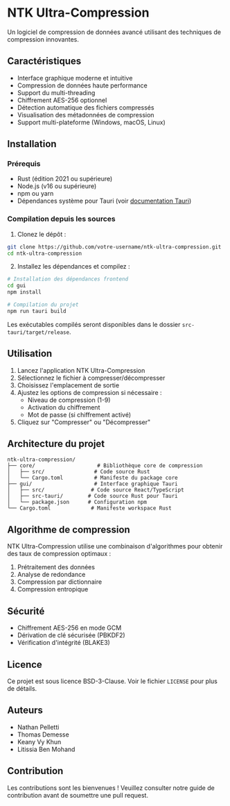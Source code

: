 # NTK Ultra-Compression

Un logiciel de compression de données avancé utilisant des techniques de compression innovantes.

## Caractéristiques

- Interface graphique moderne et intuitive
- Compression de données haute performance
- Support du multi-threading
- Chiffrement AES-256 optionnel
- Détection automatique des fichiers compressés
- Visualisation des métadonnées de compression
- Support multi-plateforme (Windows, macOS, Linux)

## Installation

### Prérequis

- Rust (édition 2021 ou supérieure)
- Node.js (v16 ou supérieure)
- npm ou yarn
- Dépendances système pour Tauri (voir [documentation Tauri](https://tauri.app/v1/guides/getting-started/prerequisites))

### Compilation depuis les sources

1. Clonez le dépôt :
```bash
git clone https://github.com/votre-username/ntk-ultra-compression.git
cd ntk-ultra-compression
```

2. Installez les dépendances et compilez :
```bash
# Installation des dépendances frontend
cd gui
npm install

# Compilation du projet
npm run tauri build
```

Les exécutables compilés seront disponibles dans le dossier `src-tauri/target/release`.

## Utilisation

1. Lancez l'application NTK Ultra-Compression
2. Sélectionnez le fichier à compresser/décompresser
3. Choisissez l'emplacement de sortie
4. Ajustez les options de compression si nécessaire :
   - Niveau de compression (1-9)
   - Activation du chiffrement
   - Mot de passe (si chiffrement activé)
5. Cliquez sur "Compresser" ou "Décompresser"

## Architecture du projet

```
ntk-ultra-compression/
├── core/                    # Bibliothèque core de compression
│   ├── src/                # Code source Rust
│   └── Cargo.toml          # Manifeste du package core
├── gui/                    # Interface graphique Tauri
│   ├── src/               # Code source React/TypeScript
│   ├── src-tauri/        # Code source Rust pour Tauri
│   └── package.json      # Configuration npm
└── Cargo.toml             # Manifeste workspace Rust
```

## Algorithme de compression

NTK Ultra-Compression utilise une combinaison d'algorithmes pour obtenir des taux de compression optimaux :

1. Prétraitement des données
2. Analyse de redondance
3. Compression par dictionnaire
4. Compression entropique

## Sécurité

- Chiffrement AES-256 en mode GCM
- Dérivation de clé sécurisée (PBKDF2)
- Vérification d'intégrité (BLAKE3)

## Licence

Ce projet est sous licence BSD-3-Clause. Voir le fichier `LICENSE` pour plus de détails.

## Auteurs

- Nathan Pelletti
- Thomas Demesse
- Keany Vy Khun
- Litissia Ben Mohand

## Contribution

Les contributions sont les bienvenues ! Veuillez consulter notre guide de contribution avant de soumettre une pull request. 